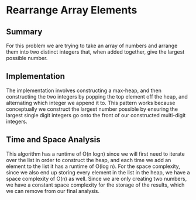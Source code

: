 # Rearrange Array Elements

## Summary

For this problem we are trying to take an array of numbers and arrange them into two distinct integers that,
when added together, give the largest possible number.

## Implementation

The implementation involves constructing a max-heap, and then constructing the two integers by
popping the top element off the heap, and alternating which integer we append it to. This pattern works
because conceptually we construct the largest number possible by ensuring the largest single
digit integers go onto the front of our constructed multi-digit integers. 

## Time and Space Analysis
This algorithm has a runtime of O(n logn) since we will first need to iterate over the list in order to
construct the heap, and each time we add an element to the list it has a runtime of O(log n). For the space
complexity, since we also end up storing every element in the list in the heap, we have a space complexity
of O(n) as well. Since we are only creating two numbers, we have a constant space complexity for the storage
of the results, which we can remove from our final analysis.